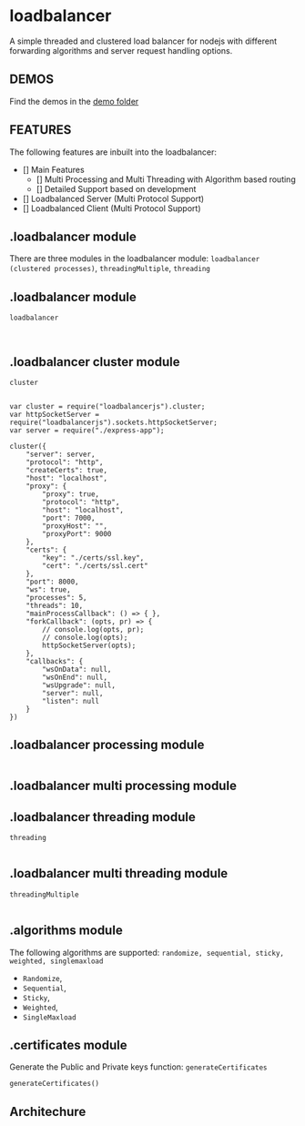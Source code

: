 # loadbalancer

A simple threaded and clustered load balancer for nodejs with different forwarding algorithms and server request handling options. 


## DEMOS

Find the demos in the [demo folder](https://github.com/ganeshkbhat/loadbalancer/tree/main/demos)


## FEATURES

The following features are inbuilt into the loadbalancer:
- [] Main Features 
    - [] Multi Processing and Multi Threading with Algorithm based routing
    - [] Detailed Support based on development
- [] Loadbalanced Server (Multi Protocol Support)
- [] Loadbalanced Client (Multi Protocol Support)


## .loadbalancer module

There are three modules in the loadbalancer module: `loadbalancer (clustered processes)`, `threadingMultiple`, `threading`


## .loadbalancer module

`loadbalancer`

```


```


## .loadbalancer cluster module


`cluster`

```

var cluster = require("loadbalancerjs").cluster;
var httpSocketServer = require("loadbalancerjs").sockets.httpSocketServer;
var server = require("./express-app");

cluster({
    "server": server,
    "protocol": "http",
    "createCerts": true,
    "host": "localhost",
    "proxy": {
        "proxy": true,
        "protocol": "http",
        "host": "localhost",
        "port": 7000,
        "proxyHost": "",
        "proxyPort": 9000
    },
    "certs": {
        "key": "./certs/ssl.key",
        "cert": "./certs/ssl.cert"
    },
    "port": 8000,
    "ws": true,
    "processes": 5,
    "threads": 10,
    "mainProcessCallback": () => { },
    "forkCallback": (opts, pr) => {
        // console.log(opts, pr);
        // console.log(opts);
        httpSocketServer(opts);
    },
    "callbacks": {
        "wsOnData": null,
        "wsOnEnd": null,
        "wsUpgrade": null,
        "server": null,
        "listen": null
    }
})

```


## .loadbalancer processing module

```

```

## .loadbalancer multi processing module



## .loadbalancer threading module

`threading`

```

```


## .loadbalancer multi threading module

`threadingMultiple`

```

```



<!-- 
## .serverutils module

server, reverseProxy, createNetProxy, websocket_secure, websocket, sqlKvStore -->

## .algorithms module

The following algorithms are supported: `randomize, sequential, sticky, weighted, singlemaxload`

- `Randomize`, 
- `Sequential`, 
- `Sticky`, 
- `Weighted`, 
- `SingleMaxload`


## .certificates module

Generate the Public and Private keys function: `generateCertificates`

`generateCertificates()`

## Architechure



<!--

require("loadbalancer") => process cluster => child worker thread =>

-->
